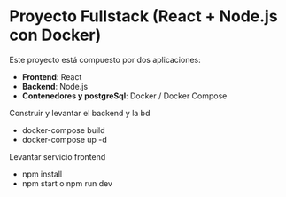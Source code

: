 # Proyecto Fullstack (React + Node.js con Docker)

Este proyecto está compuesto por dos aplicaciones:

- **Frontend**: React  
- **Backend**: Node.js  
- **Contenedores y postgreSql**: Docker / Docker Compose

Construir y levantar el backend y la bd 
- docker-compose build
- docker-compose up -d

Levantar servicio frontend
- npm install
- npm start o npm run dev

